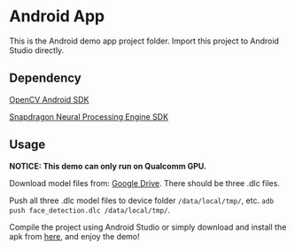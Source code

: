 # Android App

This is the Android demo app project folder. Import this project to Android Studio directly.

## Dependency

[OpenCV Android SDK](https://opencv.org/android/)

[Snapdragon Neural Processing Engine SDK](https://developer.qualcomm.com/sites/default/files/docs/snpe/overview.html)

## Usage

**NOTICE: This demo can only run on Qualcomm GPU.**

Download model files from: [Google Drive](https://drive.google.com/drive/folders/1jEL7o55bmsSCmJX9ihByaHyBNZYX0CF7?usp=sharing). There should be three .dlc files.

Push all three .dlc model files to device folder `/data/local/tmp/`, etc. `adb push face_detection.dlc /data/local/tmp/`.   

Compile the project using Android Studio or simply download and install the apk from [here](https://drive.google.com/file/d/19Xl8yoTZ_pnrcyQekoIRv913e0QM9ktv/view?usp=sharing), and enjoy the demo!
